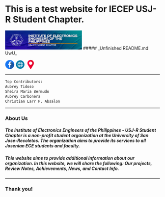 # **This is a test website for IECEP USJ-R Student Chapter.**
<img alt="IECEP - USJ-R STUDENT CHAPTER FB Page" width="250px" src="images/banner.jpg" />
##### _Unfinished README.md UwU_

[<img alt="IECEP - USJ-R STUDENT CHAPTER FB Page" width="30px" src="images/facebook.png" />](https://www.facebook.com/usjr.iecep) [<img alt="IECEP - USJ-R STUDENT CHAPTER Website" width="30px" src="images/browser.png" />](https://iecep-usj-r.github.io/iecep/) [<img alt="IECEP - USJ-R STUDENT CHAPTER Location" width="30px" src="images/placeholder.png" />](https://goo.gl/maps/sr2Yky2tYPuAyQob8)

----
```
Top Contributors:
Aubrey Tidoso
Sheira Maria Bermudo
Aubrey Carbonera
Christian Larr P. Absalon
```
----
### **About Us**
##### The Institute of Electronics Engineers of the Philippines - USJ-R Student Chapter is a non-profit student organization at the University of San Jose-Recoletos. The organization aims to provide its services to all Josenian ECE students and faculty.

##### This website aims to provide additional information about our organization. In this website, we will share the following: Our projects, Review Notes, Achievements, News, and Contact Info.
----

### Thank you!
